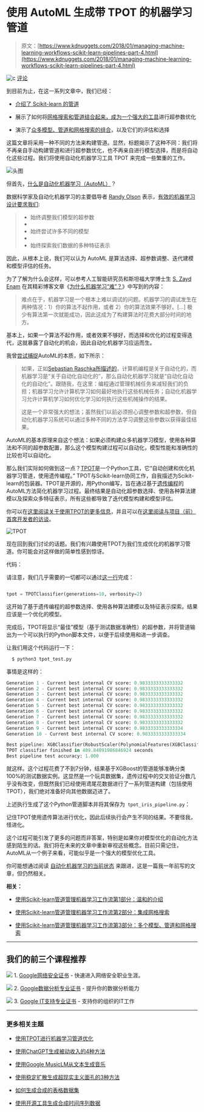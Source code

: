 # 使用 AutoML 生成带 TPOT 的机器学习管道

> 原文：[https://www.kdnuggets.com/2018/01/managing-machine-learning-workflows-scikit-learn-pipelines-part-4.html](https://www.kdnuggets.com/2018/01/managing-machine-learning-workflows-scikit-learn-pipelines-part-4.html)

![c](../Images/3d9c022da2d331bb56691a9617b91b90.png) [评论](#comments)

到目前为止，在这一系列文章中，我们已经：

+   [介绍了 Scikit-learn 的管道](/2017/12/managing-machine-learning-workflows-scikit-learn-pipelines-part-1.html)

+   展示了如何将[网格搜索和管道结合起来，成为一个强大的工具](/2018/01/managing-machine-learning-workflows-scikit-learn-pipelines-part-2.html)进行超参数优化

+   演示了[众多模型、管道和网格搜索的组合](/2018/01/managing-machine-learning-workflows-scikit-learn-pipelines-part-3.html)，以及它们的评估和选择

这篇文章将采用一种不同的方法来构建管道。显然，标题揭示了这种不同：我们将不再亲自手动构建管道和进行超参数优化，也不再亲自进行模型选择，而是将自动化这些过程。我们将使用自动化机器学习工具 TPOT 来完成一些繁重的工作。

![头图](../Images/fc517000300a1dc91de487be20edfd12.png)

但首先，[什么是自动化机器学习（AutoML）](https://www.kdnuggets.com/2017/01/current-state-automated-machine-learning.html)？

数据科学家及自动化机器学习的主要倡导者 [Randy Olson](http://www.randalolson.com/) 表示，[有效的机器学习设计要求我们](https://www.kdnuggets.com/2016/05/tpot-python-automating-data-science.html/2):

> +   始终调整我们模型的超参数
> +   
> +   始终尝试许多不同的模型
> +   
> +   始终探索我们数据的多种特征表示

因此，从根本上说，我们可以认为 AutoML 是算法选择、超参数调整、迭代建模和模型评估的任务。

为了了解为什么会这样，可以参考人工智能研究员和斯坦福大学博士生 [S. Zayd Enam](https://twitter.com/zaydenam) 在其精彩博客文章《[为什么机器学习“难”？](http://ai.stanford.edu/~zayd/why-is-machine-learning-hard.html)》中写到的内容：

> 难点在于，机器学习是一个根本上难以调试的问题。机器学习的调试发生在两种情况：1）你的算法不起作用，或者 2）你的算法效果不够好。[...] 极少有算法第一次就能成功，因此这成为了构建算法时花费大部分时间的地方。

基本上，如果一个算法不起作用，或者效果不够好，而选择和优化的过程变得迭代，这就暴露了自动化的机会，因此自动化机器学习应运而生。

我曾[尝试捕捉](https://www.linkedin.com/pulse/case-machine-learning-business-matthew-mayo)AutoML的本质，如下所示：

> 如果，正如[Sebastian Raschka所描述的](https://www.kdnuggets.com/2016/05/explain-machine-learning-software-engineer.html)，计算机编程是关于自动化的，而机器学习是“关于自动化自动化的”，那么自动化机器学习就是“自动化自动化的自动化”。跟随我，在这里：编程通过管理机械任务来减轻我们的负担；机器学习允许计算机学习如何最好地执行这些机械任务；自动化机器学习允许计算机学习如何优化学习如何执行这些机械操作的结果。
> 
> 这是一个非常强大的想法；虽然我们以前必须担心调整参数和超参数，但自动化机器学习系统可以通过多种不同的方法学习调整这些参数以获得最佳结果。

AutoML的基本原理来自这个想法：如果必须构建众多机器学习模型，使用各种算法和不同的超参数配置，那么这个模型构建过程可以自动化，模型性能和准确性的比较也可以自动化。

那么我们实际如何做到这一点？[TPOT](https://github.com/EpistasisLab/tpot)是一个Python工具，它“自动创建和优化机器学习管道，使用遗传编程。” TPOT与Scikit-learn协同工作，自我描述为Scikit-learn的包装器。TPOT是开源的，用Python编写，旨在通过基于[遗传编程](https://en.wikipedia.org/wiki/Genetic_programming)的AutoML方法简化机器学习过程。最终结果是自动化超参数选择、使用各种算法建模以及探索众多特征表示，所有这些都导致了迭代模型构建和模型评估。

你可以在[这里阅读关于使用TPOT的更多信息](https://www.kdnuggets.com/2016/05/tpot-python-automating-data-science.html)，并且可以在[这里阅读与项目（前）首席开发者的访谈](https://www.kdnuggets.com/2016/11/autoamted-machine-learning-interview-randy-olson-tpot.html)。

![TPOT](../Images/49a6192aa0b8ec1192da08cbbdf0e83e.png)

现在回到我们讨论的话题。我们有兴趣使用TPOT为我们生成优化的机器学习管道。你可能会对这样做的简单性感到惊讶。

代码：

请注意，我们几乎需要的一切都可以通过[这一行](http://epistasislab.github.io/tpot/)完成：

```py

tpot = TPOTClassifier(generations=10, verbosity=2)
```

这开始了基于遗传编程的超参数选择、使用各种算法建模以及特征表示探索。结果应该是一个优化的模型。

完成后，TPOT将显示“最佳”模型（基于测试数据准确性）的超参数，并将管道输出为一个可以执行的Python脚本文件，以便于后续使用和进一步调查。

让我们用这个代码运行一下：

```py
  $ python3 tpot_test.py
```

事情是这样的：

```py
Generation 1 - Current best internal CV score: 0.9833333333333332                                                                         
Generation 2 - Current best internal CV score: 0.9833333333333332                                                                         
Generation 3 - Current best internal CV score: 0.9833333333333332                                                                         
Generation 4 - Current best internal CV score: 0.9833333333333332                                                                         
Generation 5 - Current best internal CV score: 0.9833333333333332                                                                         
Generation 6 - Current best internal CV score: 0.9833333333333332                                                                         
Generation 7 - Current best internal CV score: 0.9833333333333332                                                                         
Generation 8 - Current best internal CV score: 0.9833333333333332                                                                         
Generation 9 - Current best internal CV score: 0.9833333333333334                                                                         
Generation 10 - Current best internal CV score: 0.9833333333333334                                                                        

Best pipeline: XGBClassifier(RobustScaler(PolynomialFeatures(XGBClassifier(LogisticRegression(input_matrix, C=10.0, dual=False, penalty=l2), learning_rate=0.001, max_depth=6, min_child_weight=9, n_estimators=100, nthread=1, subsample=0.9000000000000001), degree=2, include_bias=False, interaction_only=False)), learning_rate=0.01, max_depth=4, min_child_weight=13, n_estimators=100, nthread=1, subsample=0.9000000000000001)
TPOT classifier finished in 409.84891986846924 seconds
Best pipeline test accuracy: 1.000
```

就这样。这个过程花费了不到7分钟，结果基于XGBoost的管道能够准确分类100%的测试数据实例。这显然是一个玩具数据集，遗传过程中的交叉验证分数几乎没有改变，但既然我们已经使用鸢尾花数据进行了一系列管道构建（包括使用TPOT），我们绝对准备好向其他数据迈进了。

上述执行生成了这个Python管道脚本并将其保存为` tpot_iris_pipeline.py`：

记住TPOT使用遗传算法进行优化，因此后续执行会产生不同的结果。不要怪我，怪进化。

这个过程可能引发了更多的问题而非答案，特别是如果你对模型优化的自动化方法感到陌生的话。我们将在未来的文章中重新审视这些概念。目前只需记住，AutoML从一个例子来看，可能似乎是一个强大的模型优化工具。

你可能想通过阅读 [自动化机器学习的当前状态](https://www.kdnuggets.com/2017/01/current-state-automated-machine-learning.html) 来跟进，这是一篇我一年前写的文章，但仍然相关。

**相关：**

+   [使用Scikit-learn管道管理机器学习工作流第1部分：温和的介绍](/2017/12/managing-machine-learning-workflows-scikit-learn-pipelines-part-1.html)

+   [使用Scikit-learn管道管理机器学习工作流第2部分：集成网格搜索](/2018/01/managing-machine-learning-workflows-scikit-learn-pipelines-part-2.html)

+   [使用Scikit-learn管道管理机器学习工作流第3部分：多个模型、管道和网格搜索](/2018/01/managing-machine-learning-workflows-scikit-learn-pipelines-part-3.html)

* * *

## 我们的前三个课程推荐

![](../Images/0244c01ba9267c002ef39d4907e0b8fb.png) 1\. [Google网络安全证书](https://www.kdnuggets.com/google-cybersecurity) - 快速进入网络安全职业生涯。

![](../Images/e225c49c3c91745821c8c0368bf04711.png) 2\. [Google数据分析专业证书](https://www.kdnuggets.com/google-data-analytics) - 提升你的数据分析能力

![](../Images/0244c01ba9267c002ef39d4907e0b8fb.png) 3\. [Google IT支持专业证书](https://www.kdnuggets.com/google-itsupport) - 支持你的组织的IT工作

* * *

### 更多相关主题

+   [使用TPOT进行机器学习管道优化](https://www.kdnuggets.com/2021/05/machine-learning-pipeline-optimization-tpot.html)

+   [使用ChatGPT生成被动收入的4种方法](https://www.kdnuggets.com/2023/03/4-ways-generate-passive-income-chatgpt.html)

+   [使用Google MusicLM从文本生成音乐](https://www.kdnuggets.com/2023/06/generate-music-text-google-musiclm.html)

+   [使用稳定扩散生成超现实主义面孔的3种方法](https://www.kdnuggets.com/3-ways-to-generate-hyper-realistic-faces-using-stable-diffusion)

+   [如何生成合成的表格数据集](https://www.kdnuggets.com/2022/03/generate-tabular-synthetic-dataset.html)

+   [使用开源工具生成合成时间序列数据](https://www.kdnuggets.com/2022/06/generate-synthetic-timeseries-data-opensource-tools.html)
